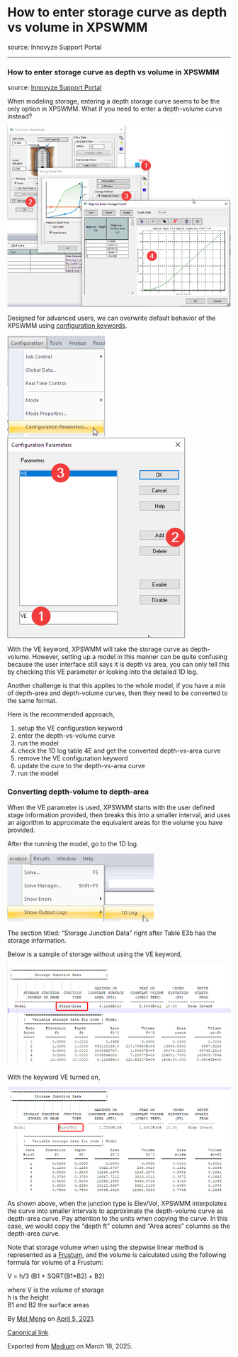 # How to enter storage curve as depth vs volume in XPSWMM

source: Innovyze Support Portal

---

### How to enter storage curve as depth vs volume in XPSWMM

source: [Innovyze Support Portal](https://innovyze.force.com/support/s/article/How-to-enter-storage-curve-as-depth-vs-volume-in-XPSWMM)

When modeling storage, entering a depth storage curve seems to be the only option in XPSWMM. What if you need to enter a depth-volume curve instead?

![](images\1_drx4-b7kQZFnOVkkp34gpQ.png)

Designed for advanced users, we can overwrite default behavior of the XPSWMM using [configuration keywords](https://help.innovyze.com/display/xps/Configuration+Keywords).

![](images\1_hAvYC6CzLT5YJ8gjHf3Bgg.png)![](images\1_Zmv1PVQjmYx7Sdp9YkFlow.png)

With the VE keyword, XPSWMM will take the storage curve as depth-volume. However, setting up a model in this manner can be quite confusing because the user interface still says it is depth vs area, you can only tell this by checking this VE parameter or looking into the detailed 1D log.

Another challenge is that this applies to the whole model, if you have a mix of depth-area and depth-volume curves, then they need to be converted to the same format.

Here is the recommended approach,

1. setup the VE configuration keyword
2. enter the depth-vs-volume curve
3. run the model
4. check the 1D log table 4E and get the converted depth-vs-area curve
5. remove the VE configuration keyword
6. update the cure to the depth-vs-area curve
7. run the model

### Converting depth-volume to depth-area

When the VE parameter is used, XPSWMM starts with the user defined stage information provided, then breaks this into a smaller interval, and uses an algorithm to approximate the equivalent areas for the volume you have provided.

After the running the model, go to the 1D log.

![](images\1_fcnU8mg5GJAMcvtnAVThqw.png)

The section titled: “Storage Junction Data” right after Table E3b has the storage information.

Below is a sample of storage without using the VE keyword,

![](images\1_WygN633OKO-ud7UETrYNSw.png)

With the keyword VE turned on,

![](images\1_7QOTKECz4kPd9a3uRxISmA.png)

As shown above, when the junction type is Elev/Vol, XPSWMM interpolates the curve into smaller intervals to approximate the depth-volume curve as depth-area curve. Pay attention to the units when copying the curve. In this case, we would copy the “depth ft” column and “Area acres” columns as the depth-area curve.

Note that storage volume when using the stepwise linear method is represented as a [Frustum](https://en.wikipedia.org/wiki/Frustum#:~:text=In%20geometry%2C%20a%20frustum%20%28plural,right%20pyramid%20or%20right%20cone.), and the volume is calculated using the following formula for volume of a Frustum:

V = h/3 (B1 + SQRT(B1\*B2) + B2)

where V is the volume of storage  
h is the height  
B1 and B2 the surface areas

By [Mel Meng](https://medium.com/@mel-meng-pe) on [April 5, 2021](https://medium.com/p/8156a4ce780a).

[Canonical link](https://medium.com/@mel-meng-pe/how-to-enter-storage-curve-as-depth-vs-volume-in-xpswmm-8156a4ce780a)

Exported from [Medium](https://medium.com) on March 18, 2025.